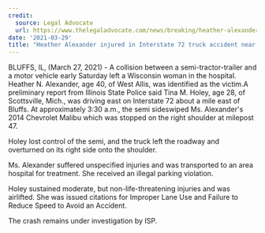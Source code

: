 ```yaml
---
credit:
  source: Legal Advocate
  url: https://www.thelegaladvocate.com/news/breaking/heather-alexander-interstate-72-truck-crash-bluffs-scott-county
date: '2021-03-29'
title: "Heather Alexander injured in Interstate 72 truck accident near Bluff"
---
```

BLUFFS, IL, (March 27, 2021) - A collision between a semi-tractor-trailer and a motor vehicle early Saturday left a Wisconsin woman in the hospital. Heather N. Alexander, age 40, of West Allis, was identified as the victim.A preliminary report from Illinois State Police said Tina M. Holey, age 28, of Scottsville, Mich., was driving east on Interstate 72 about a mile east of Bluffs. At approximately 3:30 a.m., the semi sideswiped Ms. Alexander's 2014 Chevrolet Malibu which was stopped on the right shoulder at milepost 47.

Holey lost control of the semi, and the truck left the roadway and overturned on its right side onto the shoulder.

Ms. Alexander suffered unspecified injuries and was transported to an area hospital for treatment. She received an illegal parking violation.

Holey sustained moderate, but non-life-threatening injuries and was airlifted. She was issued citations for Improper Lane Use and Failure to Reduce Speed to Avoid an Accident.

The crash remains under investigation by ISP.
